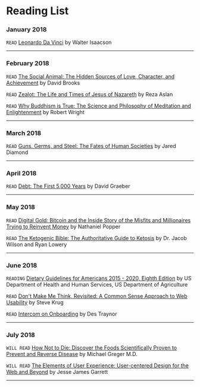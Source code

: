 # Reading List

### January 2018
`READ` [Leonardo Da Vinci](https://www.amazon.com/Leonardo-Vinci-Walter-Isaacson/dp/1501139150/ref=sr_1_1_twi_har_1?s=books&ie=UTF8&qid=1522752097&sr=1-1&keywords=leonardo+da+vinci+walter+isaacson) by Walter Isaacson

---

### February 2018
`READ` [The Social Animal: The Hidden Sources of Love, Character, and Achievement](https://www.amazon.com/Social-Animal-Sources-Character-Achievement/dp/0812979370/ref=sr_1_1?s=books&ie=UTF8&qid=1522752086&sr=1-1&keywords=the+social+animal) by David Brooks

`READ` [Zealot: The Life and Times of Jesus of Nazareth](https://www.amazon.com/Zealot-Life-Times-Jesus-Nazareth/dp/0812981480/ref=sr_1_1_twi_pap_1?s=books&ie=UTF8&qid=1522752066&sr=1-1&keywords=zealot) by Reza Aslan

`READ` [Why Buddhism is True: The Science and Philosophy of Meditation and Enlightenment](https://www.amazon.com/Why-Buddhism-True-Philosophy-Enlightenment/dp/1439195455/ref=sr_1_1_twi_har_1?s=books&ie=UTF8&qid=1522752047&sr=1-1&keywords=why+buddhism+is+true) by Robert Wright

---

### March 2018
`READ` [Guns, Germs, and Steel: The Fates of Human Societies](https://www.amazon.com/Guns-Germs-Steel-Fates-Societies/dp/0393061310/ref=mt_hardcover?_encoding=UTF8&me=) by Jared Diamond

---

### April 2018
`READ` [Debt: The First 5,000 Years](https://www.amazon.com/Debt-Updated-Expanded-First-Years/dp/1612194192/ref=sr_1_1?ie=UTF8&qid=1522752008&sr=8-1&keywords=debt+the+first+5000+years) by David Graeber

---

### May 2018
`READ` [Digital Gold: Bitcoin and the Inside Story of the Misfits and Millionaires Trying to Reinvent Money](https://www.amazon.com/Digital-Gold-Bitcoin-Millionaires-Reinvent/dp/0062362496/ref=tmm_hrd_swatch_0?_encoding=UTF8&qid=1522752213&sr=1-1) by Nathaniel Popper

`READ` [The Ketogenic Bible: The Authoritative Guide to Ketosis](https://www.amazon.com/Ketogenic-Bible-Authoritative-Guide-Ketosis/dp/1628601043/ref=tmm_pap_swatch_0?_encoding=UTF8&qid=&sr=) by Dr. Jacob Wilson and Ryan Lowery

---

### June 2018
`READING` [Dietary Guidelines for Americans 2015 - 2020, Eighth Edition](https://health.gov/dietaryguidelines/2015/guidelines/) by US Department of Health and Human Services, US Department of Agriculture

`READ` [Don't Make Me Think, Revisited: A Common Sense Approach to Web Usability](https://www.amazon.com/Dont-Make-Think-Revisited-Usability/dp/0321965515/ref=pd_lpo_sbs_14_t_0?_encoding=UTF8&psc=1&refRID=N12H4YAKDZ6WXBMCMHFY) by Steve Krug

`READ` [Intercom on Onboarding](https://www.amazon.com/Intercom-Onboarding-Traynor-ebook/dp/B01MXVC56I/ref=sr_1_1?ie=UTF8&qid=1529327403&sr=8-1&keywords=The+Elements+of+User+onboarding) by Des Traynor

---

### July 2018
`WILL READ` [How Not to Die: Discover the Foods Scientifically Proven to Prevent and Reverse Disease](https://www.amazon.com/How-Not-Die-Discover-Scientifically/dp/1250066115) by Michael Greger M.D.

`WILL READ` [The Elements of User Experience: User-centered Design for the Web and Beyond](https://www.amazon.com/dp/0321683684) by Jesse James Garrett

---
